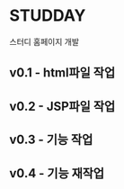# STUDDAY  
스터디 홈페이지 개발  
  
## v0.1 - html파일 작업  
## v0.2 - JSP파일 작업  
## v0.3 - 기능 작업  
## v0.4 - 기능 재작업  
